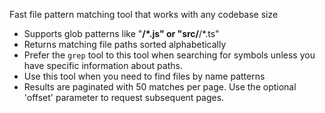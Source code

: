Fast file pattern matching tool that works with any codebase size

- Supports glob patterns like "**/*.js" or "src/**/*.ts"
- Returns matching file paths sorted alphabetically
- Prefer the `grep` tool to this tool when searching for symbols unless you have specific information about paths.
- Use this tool when you need to find files by name patterns
- Results are paginated with 50 matches per page. Use the optional 'offset' parameter to request subsequent pages.
